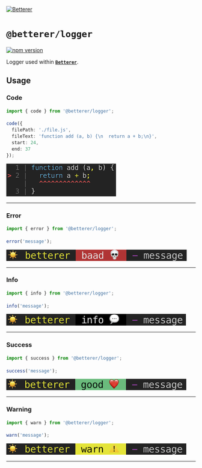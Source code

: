 [![Betterer](https://raw.githubusercontent.com/phenomnomnominal/betterer/master/docs/logo.png)](https://phenomnomnominal.github.io/betterer/)

# `@betterer/logger`

[![npm version](https://img.shields.io/npm/v/@betterer/logger.svg)](https://www.npmjs.com/package/@betterer/logger)

Logger used within [**`Betterer`**](https://github.com/phenomnomnominal/betterer).

## Usage

### Code

```typescript
import { code } from '@betterer/logger';

code({
  filePath: './file.js',
  fileText: 'function add (a, b) {\n  return a + b;\n}',
  start: 24,
  end: 37
});
```

![Example output for code logger](/packages/logger/images/code.png?raw=true)

---

### Error

```typescript
import { error } from '@betterer/logger';

error('message');
```

![Example output for error logger](/packages/logger/images/error.png?raw=true)

---

### Info

```typescript
import { info } from '@betterer/logger';

info('message');
```

![Example output for info logger](/packages/logger/images/info.png?raw=true)

---

### Success

```typescript
import { success } from '@betterer/logger';

success('message');
```

![Example output for success logger](/packages/logger/images/success.png?raw=true)

---

### Warning

```typescript
import { warn } from '@betterer/logger';

warn('message');
```

![Example output for warn logger](/packages/logger/images/warn.png?raw=true)

---
